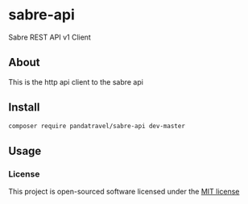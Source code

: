 # sabre-api
Sabre REST API v1 Client

## About

This is the http api client to the sabre api

## Install
```bash
composer require pandatravel/sabre-api dev-master
```

## Usage


### License
This project is open-sourced software licensed under the [MIT license](http://opensource.org/licenses/MIT)
